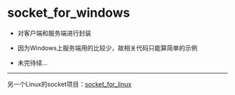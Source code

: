 ﻿# socket_for_windows


+ 对客户端和服务端进行封装

+ 因为Windows上服务端用的比较少，故相关代码只能算简单的示例

+ 未完待续...


---
另一个Linux的socket项目：[socket_for_linux](https://github.com/LHD2018/socket_for_linux)
